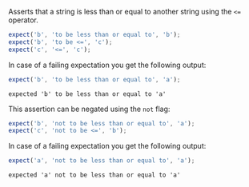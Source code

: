 Asserts that a string is less than or equal to another string using
the `<=` operator.


<!-- evaluate -->
```javascript
expect('b', 'to be less than or equal to', 'b');
expect('b', 'to be <=', 'c');
expect('c', '<=', 'c');
```
<!-- /evaluate -->

In case of a failing expectation you get the following output:

<!-- evaluate -->
```javascript
expect('b', 'to be less than or equal to', 'a');
```

```
expected 'b' to be less than or equal to 'a'
```
<!-- /evaluate -->

This assertion can be negated using the `not` flag:

<!-- evaluate -->
```javascript
expect('b', 'not to be less than or equal to', 'a');
expect('c', 'not to be <=', 'b');
```
<!-- /evaluate -->

In case of a failing expectation you get the following output:

<!-- evaluate -->
```javascript
expect('a', 'not to be less than or equal to', 'a');
```

```
expected 'a' not to be less than or equal to 'a'
```
<!-- /evaluate -->
